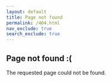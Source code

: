 ```yaml
---
layout: default
title: Page not found
permalink: /404.html
nav_exclude: true
search_exclude: true
---
```


## Page not found :(

The requested page could not be found.
